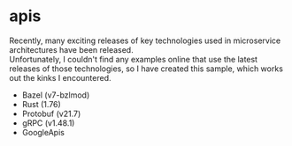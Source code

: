 # apis

Recently, many exciting releases of key technologies used in microservice architectures have been released.  
Unfortunately, I couldn't find any examples online that use the latest releases of those technologies, so
I have created this sample, which works out the kinks I encountered.

* Bazel (v7-bzlmod)
* Rust (1.76)
* Protobuf (v21.7)
* gRPC (v1.48.1)
* GoogleApis
